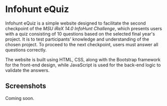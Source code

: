 # Infohunt eQuiz
Infohunt eQuiz is a simple website designed to facilitate the second checkpoint of the _MSU iReX 14.0 InfoHunt Challenge_, which presents users with a quiz consisting of 10 questions based on the selected final year's project. It is to test participants' knowledge and understanding of the chosen project. To proceed to the next checkpoint, users must answer all questions correctly.

The website is built using HTML, CSS, along with the Bootstrap framework for the front-end design, while JavaScript is used for the back-end logic to validate the answers.

## Screenshots
Coming soon.
